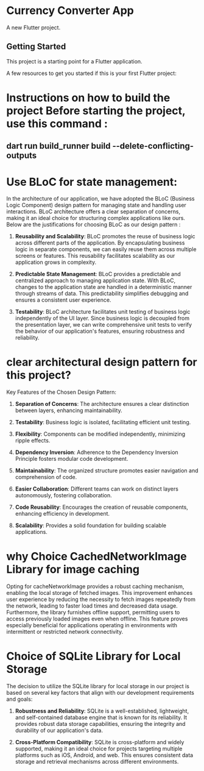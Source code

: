 # Currency Converter App

A new Flutter project.

## Getting Started

This project is a starting point for a Flutter application.

A few resources to get you started if this is your first Flutter project:

# Instructions on how to build the project Before starting the project, use this command : 
## dart run build_runner build --delete-conflicting-outputs

# Use BLoC for state management: 

In the architecture of our application, we have adopted the BLoC (Business Logic Component) design pattern for managing state and handling user interactions. BLoC architecture offers a clear separation of concerns, making it an ideal choice for structuring complex applications like ours. Below are the justifications for choosing BLoC as our design pattern :

1. **Reusability and Scalability**: BLoC promotes the reuse of business logic across different parts of the application. By encapsulating business logic in separate components, we can easily reuse them across multiple screens or features. This reusability facilitates scalability as our application grows in complexity.

2. **Predictable State Management**: BLoC provides a predictable and centralized approach to managing application state. With BLoC, changes to the application state are handled in a deterministic manner through streams of data. This predictability simplifies debugging and ensures a consistent user experience.

3. **Testability**: BLoC architecture facilitates unit testing of business logic independently of the UI layer. Since business logic is decoupled from the presentation layer, we can write comprehensive unit tests to verify the behavior of our application's features, ensuring robustness and reliability.

# clear architectural design pattern for this project? 

Key Features of the Chosen Design Pattern:

1. **Separation of Concerns**: The architecture ensures a clear distinction between layers, enhancing maintainability.
  
2. **Testability**: Business logic is isolated, facilitating efficient unit testing.

3. **Flexibility**: Components can be modified independently, minimizing ripple effects.

4. **Dependency Inversion**: Adherence to the Dependency Inversion Principle fosters modular code development.

5. **Maintainability**: The organized structure promotes easier navigation and comprehension of code.

6. **Easier Collaboration**: Different teams can work on distinct layers autonomously, fostering collaboration.

7. **Code Reusability**: Encourages the creation of reusable components, enhancing efficiency in development.

8. **Scalability**: Provides a solid foundation for building scalable applications.

# why Choice CachedNetworkImage Library for image caching 

Opting for cacheNetworkImage provides a robust caching mechanism, enabling the local storage of fetched images. This improvement enhances user experience by reducing the necessity to fetch images repeatedly from the network, leading to faster load times and decreased data usage. Furthermore, the library furnishes offline support, permitting users to access previously loaded images even when offline. This feature proves especially beneficial for applications operating in environments with intermittent or restricted network connectivity.


# Choice of SQLite Library for Local Storage

The decision to utilize the SQLite library for local storage in our project is based on several key factors that align with our development requirements and goals:

1. **Robustness and Reliability**: SQLite is a well-established, lightweight, and self-contained database engine that is known for its reliability. It provides robust data storage capabilities, ensuring the integrity and durability of our application's data.

2. **Cross-Platform Compatibility**: SQLite is cross-platform and widely supported, making it an ideal choice for projects targeting multiple platforms such as iOS, Android, and web. This ensures consistent data storage and retrieval mechanisms across different environments.


 
